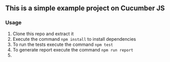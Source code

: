 ## This is a simple example project on Cucumber JS

### Usage
1. Clone this repo and extract it
2. Execute the command `npm install` to  install dependencies
3. To run the tests execute the command `npm test`
4. To generate report execute the  command `npm run report`
5. 